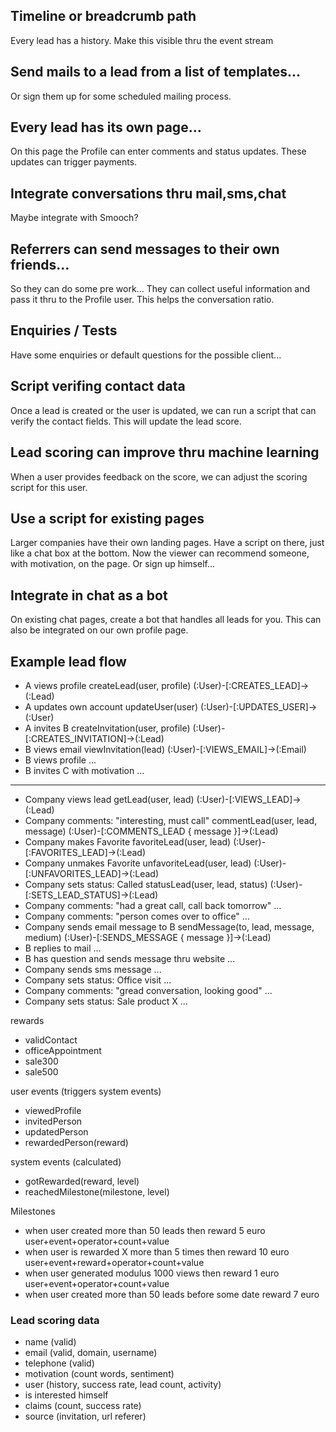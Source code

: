 

## Timeline or breadcrumb path
Every lead has a history.
Make this visible thru the event stream

## Send mails to a lead from a list of templates...
Or sign them up for some scheduled mailing process.

## Every lead has its own page...
On this page the Profile can enter comments and status updates.
These updates can trigger payments.

## Integrate conversations thru mail,sms,chat
Maybe integrate with Smooch?

## Referrers can send messages to their own friends...
So they can do some pre work...
They can collect useful information and pass it thru to the Profile user.
This helps the conversation ratio.

## Enquiries / Tests
Have some enquiries or default questions for the possible client...

## Script verifing contact data
Once a lead is created or the user is updated, we can run a script
that can verify the contact fields. This will update the lead score.

## Lead scoring can improve thru machine learning
When a user provides feedback on the score, we can adjust the
scoring script for this user.

## Use a script for existing pages
Larger companies have their own landing pages.
Have a script on there, just like a chat box at the bottom.
Now the viewer can recommend someone, with motivation, on the page.
Or sign up himself...

## Integrate in chat as a bot
On existing chat pages, create a bot that handles all leads for you.
This can also be integrated on our own profile page.

## Example lead flow
- A views profile                                             createLead(user, profile)              (:User)-[:CREATES_LEAD]->(:Lead)
- A updates own account                                       updateUser(user)                       (:User)-[:UPDATES_USER]->(:User)
- A invites B                                                 createInvitation(user, profile)        (:User)-[:CREATES_INVITATION]->(:Lead)
- B views email                                               viewInvitation(lead)                   (:User)-[:VIEWS_EMAIL]->(:Email)
- B views profile                                             ...                                      
- B invites C with motivation                                 ...                                 
----------------------------------
- Company views lead                                          getLead(user, lead)                    (:User)-[:VIEWS_LEAD]->(:Lead)
- Company comments: "interesting, must call"                  commentLead(user, lead, message)       (:User)-[:COMMENTS_LEAD { message }]->(:Lead)
- Company makes Favorite                                      favoriteLead(user, lead)               (:User)-[:FAVORITES_LEAD]->(:Lead)
- Company unmakes Favorite                                    unfavoriteLead(user, lead)             (:User)-[:UNFAVORITES_LEAD]->(:Lead)
- Company sets status: Called                                 statusLead(user, lead, status)         (:User)-[:SETS_LEAD_STATUS]->(:Lead)
- Company comments: "had a great call, call back tomorrow"    ...                               
- Company comments: "person comes over to office"             ...                                  
- Company sends email message to B                            sendMessage(to, lead, message, medium) (:User)-[:SENDS_MESSAGE { message }]->(:Lead)
- B replies to mail                                           ...
- B has question and sends message thru website               ...
- Company sends sms message                                   ...
- Company sets status: Office visit                           ...
- Company comments: "gread conversation, looking good"        ...
- Company sets status: Sale product X                         ...




rewards
- validContact
- officeAppointment
- sale300
- sale500

user events (triggers system events)
- viewedProfile
- invitedPerson
- updatedPerson
- rewardedPerson(reward)

system events (calculated)
- gotRewarded(reward, level)
- reachedMilestone(milestone, level)


Milestones
- when user created more than 50 leads then reward 5 euro               user+event+operator+count+value
- when user is rewarded X more than 5 times then reward 10 euro         user+event+reward+operator+count+value
- when user generated modulus 1000 views then reward 1 euro             user+event+operator+count+value
- when user created more than 50 leads before some date reward 7 euro   




### Lead scoring data
- name (valid)
- email (valid, domain, username)
- telephone (valid)
- motivation (count words, sentiment)
- user (history, success rate, lead count, activity)
- is interested himself
- claims (count, success rate)
- source (invitation, url referer)
